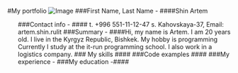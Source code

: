 #My portfolio
![Image](https://lh4.googleusercontent.com/proxy/AbllqP3WkXVOkVEIKiyGMKVCC3klAmnaP6FhfRqc9XxEt571ym7-0xNRmnjSBpqWpaaYrogNSE9vSlh1YYfE7aVo6NJGu1pHXiPCAKKC6ImJhQgM5yGI_QbWcA)
###First Name, Last Name - ####Shin Artem 

<ol>###Contact info - #### t. +996 551-11-12-47 s. Kahovskaya-37, Email: artem.shin.rulit
###Summary - ####Hi, my name is Artem. I am 20 years old. I live in the Kyrgyz Republic, Bishkek.
My hobby is programming Currently
I study at the it-run programming school. I also work in a logistics company.
### My skills ####
###Code examples ####
###My experience -
###My education -####
